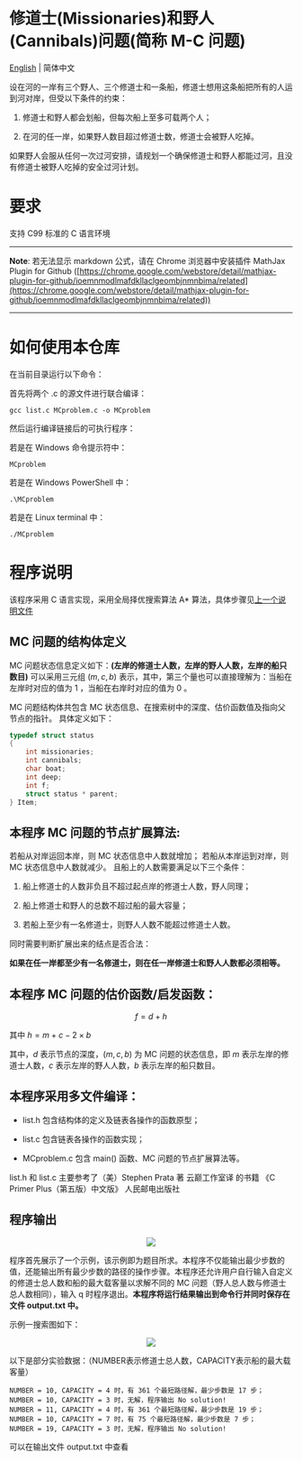 # 修道士(Missionaries)和野人(Cannibals)问题(简称 M-C 问题)

[English](https://github.com/Kevin-QAQ/IntelligentSearch/blob/master/MCproblem/README.md) | 简体中文

设在河的一岸有三个野人、三个修道士和一条船，修道士想用这条船把所有的人运到河对岸，但受以下条件的约束：

1. 修道士和野人都会划船，但每次船上至多可载两个人；

2. 在河的任一岸，如果野人数目超过修道士数，修道士会被野人吃掉。

如果野人会服从任何一次过河安排，请规划一个确保修道士和野人都能过河，且没有修道士被野人吃掉的安全过河计划。

# 要求

支持 C99 标准的 C 语言环境

****
**Note**: 若无法显示 markdown 公式，请在 Chrome 浏览器中安装插件 MathJax Plugin for Github ([https://chrome.google.com/webstore/detail/mathjax-plugin-for-github/ioemnmodlmafdkllaclgeombjnmnbima/related](https://chrome.google.com/webstore/detail/mathjax-plugin-for-github/ioemnmodlmafdkllaclgeombjnmnbima/related))
****

# 如何使用本仓库

在当前目录运行以下命令：

首先将两个 .c 的源文件进行联合编译：

```
gcc list.c MCproblem.c -o MCproblem
```

然后运行编译链接后的可执行程序：

若是在 Windows 命令提示符中：

```
MCproblem
```

若是在 Windows PowerShell 中：

```
.\MCproblem
```

若是在 Linux terminal 中：

```
./MCproblem
```

# 程序说明

该程序采用 C 语言实现，采用全局择优搜索算法 A\* 算法，具体步骤见[上一个说明文件](https://github.com/Kevin-QAQ/IntelligentSearch/blob/master/README_zh-cn.md)

## MC 问题的结构体定义

MC 问题状态信息定义如下：**(左岸的修道士人数，左岸的野人人数，左岸的船只数目)**
可以采用三元组 $(m, c, b)$ 表示，其中，第三个量也可以直接理解为：当船在左岸时对应的值为 1 ，当船在右岸时对应的值为 0 。

MC 问题结构体共包含 MC 状态信息、在搜索树中的深度、估价函数值及指向父节点的指针。
具体定义如下：

```c
typedef struct status
{
	int missionaries;
	int cannibals;
	char boat;
	int deep;
	int f;
	struct status * parent;
} Item;
```

## 本程序 MC 问题的节点扩展算法:

若船从对岸运回本岸，则 MC 状态信息中人数就增加；
若船从本岸运到对岸，则 MC 状态信息中人数就减少。
且船上的人数需要满足以下三个条件：

1. 船上修道士的人数非负且不超过起点岸的修道士人数，野人同理；

2. 船上修道士和野人的总数不超过船的最大容量；

3. 若船上至少有一名修道士，则野人人数不能超过修道士人数。

同时需要判断扩展出来的结点是否合法：

**如果在任一岸都至少有一名修道士，则在任一岸修道士和野人人数都必须相等。**

## 本程序 MC 问题的估价函数/启发函数：

$$f=d+h$$

其中 $h=m+c-2\times b$

其中，$d$ 表示节点的深度，$(m, c, b)$ 为 MC 问题的状态信息，即 $m$ 表示左岸的修道士人数，$c$ 表示左岸的野人人数，$b$ 表示左岸的船只数目。

## 本程序采用多文件编译：

* list.h 包含结构体的定义及链表各操作的函数原型；

* list.c 包含链表各操作的函数实现；

* MCproblem.c 包含 main() 函数、MC 问题的节点扩展算法等。

list.h 和 list.c 主要参考了（美）Stephen Prata 著 云巅工作室译 的书籍 《C Primer Plus（第五版）中文版》 人民邮电出版社

## 程序输出

<div align=center>
	<img src="https://github.com/Kevin-QAQ/IntelligentSearch/blob/master/images/MCoutput.png"/>
</div>

程序首先展示了一个示例，该示例即为题目所求。本程序不仅能输出最少步数的值，还能输出所有最少步数的路径的操作步骤。本程序还允许用户自行输入自定义的修道士总人数和船的最大载客量以求解不同的 MC 问题（野人总人数与修道士总人数相同），输入 q 时程序退出。**本程序将运行结果输出到命令行并同时保存在文件 output.txt 中。**

示例一搜索图如下：

<div align=center>
	<img src="https://github.com/Kevin-QAQ/IntelligentSearch/blob/master/images/MCsteps.png"/>
</div>

以下是部分实验数据：（NUMBER表示修道士总人数，CAPACITY表示船的最大载客量）

```
NUMBER = 10, CAPACITY = 4 时，有 361 个最短路径解，最少步数是 17 步；
NUMBER = 10, CAPACITY = 3 时，无解，程序输出 No solution!
NUMBER = 11, CAPACITY = 4 时，有 361 个最短路径解，最少步数是 19 步；
NUMBER = 10, CAPACITY = 7 时，有 75 个最短路径解，最少步数是 7 步；
NUMBER = 19, CAPACITY = 3 时，无解，程序输出 No solution!
```

可以在输出文件 output.txt 中查看
